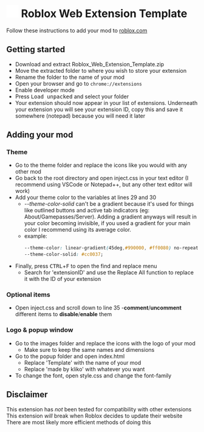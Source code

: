 # <img src="images/icon-32.png"> Roblox Web Extension Template
Follow these instructions to add your mod to <a href="https://www.roblox.com">roblox.com</a>



## Getting started
- Download and extract Roblox_Web_Extension_Template.zip
- Move the extracted folder to where you wish to store your extension
- Rename the folder to the name of your mod
- Open your browser and go to `chrome://extensions`
- Enable developer mode
- Press <kbd>Load unpacked</kbd> and select your folder
- Your extension should now appear in your list of extensions. Underneath your extension you will see your extension ID, copy this and save it somewhere (notepad) because you will need it later



## Adding your mod
### Theme
- Go to the theme folder and replace the icons like you would with any other mod
- Go back to the root directory and open inject.css in your text editor (I recommend using VSCode or Notepad++, but any other text editor will work)
- Add your theme color to the variables at lines 29 and 30
  - <var>--theme-color-solid</var> can't be a gradient because it's used for things like outlined buttons and active tab indicators (eg: About/Gamepasses/Server).
    Adding a gradient anyways will result in your color becoming invisible,
    if you used a gradient for your main color I recommend using its average color.
  - example:
    ```css
    --theme-color: linear-gradient(45deg,#990000, #ff0080) no-repeat;
    --theme-color-solid: #cc0037;
    ```
- Finally, press <kbd>CTRL</kbd>+<kbd>F</kbd> to open the find and replace menu
  - Search for 'extensionID' and use the Replace All function to replace it with the ID of your extension

### Optional items
- Open inject.css and scroll down to line 35
-**comment**/**uncomment** different items to **disable**/**enable**  them

### Logo & popup window
- Go to the images folder and replace the icons with the logo of your mod
  - Make sure to keep the same names and dimensions
- Go to the popup folder and open index.html
  - Replace 'Template' with the name of your mod
  - Replace 'made by kliko' with whatever you want
- To change the font, open style.css and change the font-family



## Disclaimer
This extension has *not* been tested for compatibility with other extensions
This extension *will* break when Roblox decides to update their website
There are most likely more efficient methods of doing this